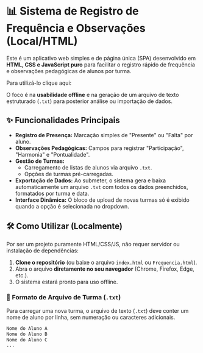 # 📊 Sistema de Registro de Frequência e Observações (Local/HTML)

Este é um aplicativo web simples e de página única (SPA) desenvolvido em **HTML, CSS e JavaScript puro** para facilitar o registro rápido de frequência e observações pedagógicas de alunos por turma.

Para utilizá-lo clique aqui:

O foco é na **usabilidade offline** e na geração de um arquivo de texto estruturado (`.txt`) para posterior análise ou importação de dados.

## ✨ Funcionalidades Principais

* **Registro de Presença:** Marcação simples de "Presente" ou "Falta" por aluno.
* **Observações Pedagógicas:** Campos para registrar "Participação", "Harmonia" e "Pontualidade".
* **Gestão de Turmas:**
    * Carregamento de listas de alunos via arquivo `.txt`.
    * Opções de turmas pré-carregadas.
* **Exportação de Dados:** Ao submeter, o sistema gera e baixa automaticamente um arquivo `.txt` com todos os dados preenchidos, formatados por turma e data.
* **Interface Dinâmica:** O bloco de upload de novas turmas só é exibido quando a opção é selecionada no dropdown.

## 🛠️ Como Utilizar (Localmente)

Por ser um projeto puramente HTML/CSS/JS, não requer servidor ou instalação de dependências:

1.  **Clone o repositório** (ou baixe o arquivo `index.html` ou `Frequencia.html`).
2.  Abra o arquivo **diretamente no seu navegador** (Chrome, Firefox, Edge, etc.).
3.  O sistema estará pronto para uso offline.

### 📝 Formato de Arquivo de Turma (`.txt`)

Para carregar uma nova turma, o arquivo de texto (`.txt`) deve conter um nome de aluno por linha, sem numeração ou caracteres adicionais.

```txt
Nome do Aluno A
Nome do Aluno B
Nome do Aluno C
...
